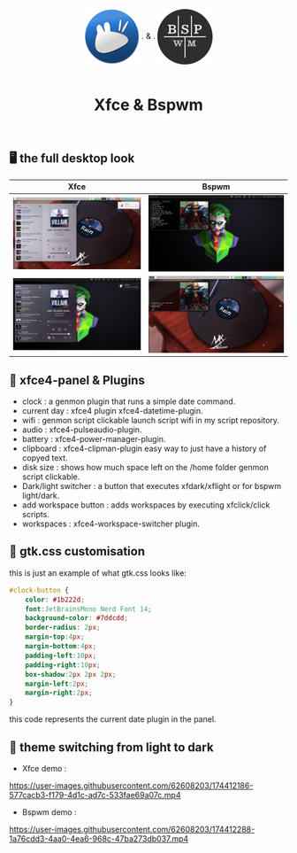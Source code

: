 <div align="center">
    <center align="center">
      <img src="https://github.com/m3ofer/Desktop-WM-project/blob/main/Assets/xubuntu.png" alt="Elementary" align="center">
       .
        &
        .
      <img src="https://github.com/m3ofer/Desktop-WM-project/blob/main/Assets/124.png" alt="Elementary" align="center">
    </center>
  <br>
  <h1 align="center"><center>Xfce & Bspwm</center></h1>
  <br>
</div>

## 🖥️ the full desktop look
| Xfce                                             | Bspwm                                             |
|:------------------------------------------------:|:-------------------------------------------------:|
| ![e](./Assets/xfce_light.png) 			       | ![@](./Assets/bspwm_dark.png)  			       |
| ![s](./Assets/xfce_dark.png)  			       | ![@](./Assets/bspwm_light.png) 			       |

## 🧩 xfce4-panel & Plugins

- clock       : a genmon plugin that runs a simple date command.
- current day : xfce4 plugin xfce4-datetime-plugin.
- wifi        : genmon script clickable launch script wifi in my script repository.
- audio       : xfce4-pulseaudio-plugin.
- battery     : xfce4-power-manager-plugin.
- clipboard   : xfce4-clipman-plugin easy way to just have a history of copyed text.
- disk size : shows how much space left on the /home folder genmon script clickable.
- Dark/light switcher : a button that executes xfdark/xflight or for bspwm light/dark.
- add workspace button : adds workspaces by executing xfclick/click scripts.
- workspaces : xfce4-workspace-switcher plugin.

## 🚧  gtk.css customisation
   this is just an example of what gtk.css looks like:
``` css
#clock-button {
    color: #1b222d;
    font:JetBrainsMono Nerd Font 14;
    background-color: #7ddcdd; 
    border-radius: 2px;
    margin-top:4px;
    margin-bottom:4px;
    padding-left:10px;
    padding-right:10px;
    box-shadow:2px 2px 2px;
    margin-left:2px;
    margin-right:2px;
}
```
this code represents the current date plugin in the panel.

## 🎨 theme switching from light to dark
- Xfce demo :

https://user-images.githubusercontent.com/62608203/174412186-577cacb3-f179-4d1c-ad7c-533fae69a07c.mp4

- Bspwm demo :

https://user-images.githubusercontent.com/62608203/174412288-1a76cdd3-4aa0-4ea6-968c-47ba273db037.mp4

